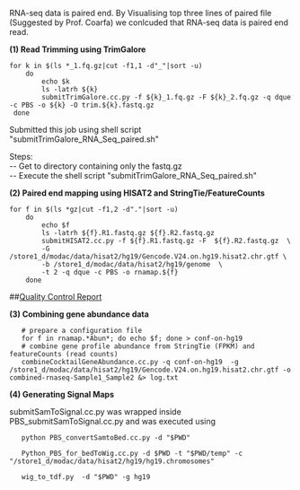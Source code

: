 
RNA-seq data is paired end. By Visualising top three lines of paired file (Suggested by Prof. Coarfa) we conlcuded that RNA-seq data is paired end read.

**(1) Read Trimming using TrimGalore**

    for k in $(ls *_1.fq.gz|cut -f1,1 -d"_"|sort -u) 
        do 
            echo $k 
            ls -latrh ${k}
            submitTrimGalore.cc.py -f ${k}_1.fq.gz -F ${k}_2.fq.gz -q dque -c PBS -o ${k} -O trim.${k}.fastq.gz
     done 

Submitted this job using shell script "submitTrimGalore_RNA_Seq_paired.sh" <br />

Steps:<br />
  -- Get to directory containing only the fastq.gz <br />
  -- Execute the shell script "submitTrimGalore_RNA_Seq_paired.sh" <br />

**(2) Paired end mapping using HISAT2 and StringTie/FeatureCounts**

    for f in $(ls *gz|cut -f1,2 -d"."|sort -u)
        do 
            echo $f
            ls -latrh ${f}.R1.fastq.gz ${f}.R2.fastq.gz
            submitHISAT2.cc.py -f ${f}.R1.fastq.gz -F  ${f}.R2.fastq.gz  \ 
            -G /store1_d/modac/data/hisat2/hg19/Gencode.V24.on.hg19.hisat2.chr.gtf \ 
            -b /store1_d/modac/data/hisat2/hg19/genome  \ 
            -t 2 -q dque -c PBS -o rnamap.${f}
        done
        
##[Quality Control Report](https://github.com/CoarfaBCM/Akhilesh_Projects/blob/master/DOCS/QC.txt)
     

**(3) Combining gene abundance data**

       # prepare a configuration file
       for f in rnamap.*Abun*; do echo $f; done > conf-on-hg19
       # combine gene profile abundance from StringTie (FPKM) and featureCounts (read counts)
       combineCocktailGeneAbundance.cc.py -q conf-on-hg19  -g /store1_d/modac/data/hisat2/hg19/Gencode.V24.on.hg19.hisat2.chr.gtf -o combined-rnaseq-Sample1_Sample2 &> log.txt

**(4) Generating Signal Maps**
   
   submitSamToSignal.cc.py was wrapped inside PBS_submitSamToSignal.cc.py and was executed using
       
       python PBS_convertSamtoBed.cc.py -d "$PWD"
       
       Python_PBS_for_bedToWig.cc.py -d $PWD -t "$PWD/temp" -c "/store1_d/modac/data/hisat2/hg19/hg19.chromosomes"
        
       wig_to_tdf.py  -d "$PWD" -g hg19
